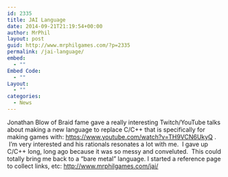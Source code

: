 ```yaml
---
id: 2335
title: JAI Language
date: 2014-09-21T21:19:54+00:00
author: MrPhil
layout: post
guid: http://www.mrphilgames.com/?p=2335
permalink: /jai-language/
embed:
  - ""
Embed Code:
  - ""
Layout:
  - ""
categories:
  - News
---
```

Jonathan Blow of Braid fame gave a really interesting Twitch/YouTube talks about making a new language to replace C/C++ that is specifically for making games with: <https://www.youtube.com/watch?v=TH9VCN6UkyQ> .  I&#8217;m very interested and his rationals resonates a lot with me.  I gave up C/C++ long, long ago because it was so messy and conveluted.  This could totally bring me back to a &#8220;bare metal&#8221; language. I started a reference page to collect links, etc: <http://www.mrphilgames.com/jai/>